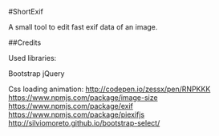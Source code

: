#ShortExif

A small tool to edit fast exif data of an image.


##Credits

Used libraries:

Bootstrap
jQuery

Css loading animation: http://codepen.io/zessx/pen/RNPKKK
https://www.npmjs.com/package/image-size
https://www.npmjs.com/package/exif
https://www.npmjs.com/package/piexifjs
http://silviomoreto.github.io/bootstrap-select/